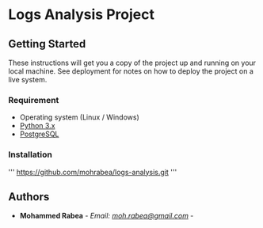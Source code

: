 # Logs Analysis Project

## Getting Started
These instructions will get you a copy of the project up and running on your local machine. See deployment for notes on how to deploy the project on a live system.

### Requirement

* Operating system (Linux / Windows)
* [Python 3.x](https://www.python.org/)
* [PostgreSQL](https://www.postgresql.org/)

### Installation

'''
https://github.com/mohrabea/logs-analysis.git
'''

## Authors

* **Mohammed Rabea** - *Email: moh.rabea@gmail.com* -


